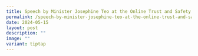 ```yaml
---
title: Speech by Minister Josephine Teo at the Online Trust and Safety Forum
permalink: /speech-by-minister-josephine-teo-at-the-online-trust-and-safety-forum/
date: 2024-05-15
layout: post
description: ""
image: ""
variant: tiptap
---
```

